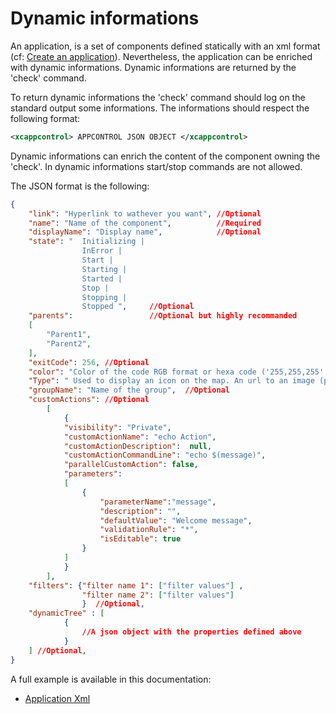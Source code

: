 # Dynamic informations

An application, is a set of components defined statically with an xml format (cf: [Create an application](./../map.md)).
Nevertheless, the application can be enriched with dynamic informations.
Dynamic informations are returned by the 'check' command.

To return dynamic informations the 'check' command should log on the standard output some informations. The informations should respect the following format:
```xml
<xcappcontrol> APPCONTROL JSON OBJECT </xcappcontrol>
```

Dynamic informations can enrich the content of the component owning the 'check'. In dynamic informations start/stop commands are not allowed.

The JSON format is the following:

```json
{
    "link": "Hyperlink to wathever you want", //Optional
    "name": "Name of the component",          //Required
    "displayName": "Display name",            //Optional
    "state": "  Initializing | 
                InError |
                Start |
                Starting |
                Started |
                Stop |
                Stopping |
                Stopped ",     //Optional
    "parents":                 //Optional but highly recommanded
    [
        "Parent1",
        "Parent2",
    ],
    "exitCode": 256, //Optional
    "color": "Color of the code RGB format or hexa code ('255,255,255' or #FFFFFF", //Optional
    "Type": " Used to display an icon on the map. An url to an image (png, jpeg or svg) can be set. Anyway you can use one of the following value: browser, cd, chip, data-information, devises, dollar, euro, file, green-thermometer, hdd, memflash, memory, middleware, network, orange-thermometer, pounds, process, service, tools, user, yen",  //Optional
    "groupName": "Name of the group",  //Optional
    "customActions": //Optional
        [
            {
            "visibility": "Private",
            "customActionName": "echo Action",
            "customActionDescription":  null,
            "customActionCommandLine": "echo $(message)",
            "parallelCustomAction": false,
            "parameters":
            [
                {
                    "parameterName":"message",
                    "description": "",
                    "defaultValue": "Welcome message",
                    "validationRule": "*",
                    "isEditable": true
                }
            ]
            }
        ],
    "filters": {"filter name 1": ["filter values"] ,
                "filter name 2": ["filter values"]
                }  //Optional,
    "dynamicTree" : [
            {
                //A json object with the properties defined above
            }
    ] //Optional,
}
```

A full example is available in this documentation:
- [Application Xml](../)
